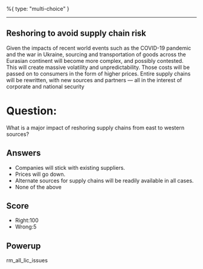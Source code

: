 %{
 type: "multi-choice"
}

---
## Reshoring to avoid supply chain risk
Given the impacts of recent world events
such as the COVID-19 pandemic and the war in Ukraine,
sourcing and transportation of goods
across the Eurasian continent will become more complex, and possibly
contested.  
This will create massive volatility and unpredictability.
Those costs will be passed on to consumers in the form of
higher prices.
Entire supply chains will be rewritten, with new sources
and partners — all in the interest of
corporate and national security

# Question:
What is a major impact of reshoring supply chains from east to western sources?

## Answers
- Companies will stick with existing suppliers.
- Prices will go down.
- Alternate sources for supply chains will be readily available in all cases.
- None of the above


## Score
- Right:100
- Wrong:5

## Powerup
rm_all_lic_issues
